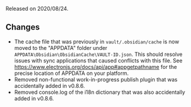Released on 2020/08/24.

## Changes

- The cache file that was previously in `vault/.obsidian/cache` is now moved to the "APPDATA" folder under `APPDATA\Obsidian\ObsidianCache\VAULT-ID.json`. This should resolve issues with sync applications that caused conflicts with this file. See https://www.electronjs.org/docs/api/app#appgetpathname for the precise location of APPDATA on your platform.
- Removed non-functional work-in-progress publish plugin that was accidentally added in v0.8.6.
- Removed console.log of the i18n dictionary that was also accidentally added in v0.8.6.
